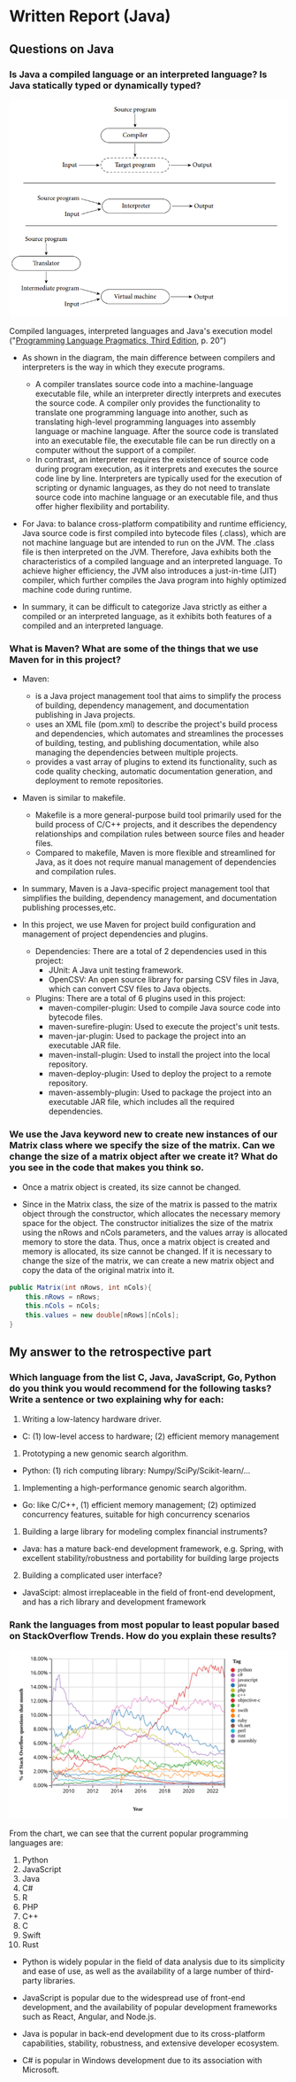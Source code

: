 # Written Report (Java)

## Questions on Java
### Is Java a compiled language or an interpreted language?  Is Java statically typed or dynamically typed?

<img src="images/Q1-java-com-vs-interpre.png" alt="java" style="zoom: 67%;" />

Compiled languages, interpreted languages and Java's execution model ("[Programming Language Pragmatics, Third Edition](https://github.com/YuqianZhang/Programming-Languages/blob/master/Programming%20Language%20Pragmatics%2C%20Third%20Edition.pdf), p. 20")


 - As shown in the diagram, the main difference between compilers and interpreters is the way in which they execute programs. 
   - A compiler translates source code into a machine-language executable file, while an interpreter directly interprets and executes the source code. A compiler only provides the functionality to translate one programming language into another, such as translating high-level programming languages into assembly language or machine language. After the source code is translated into an executable file, the executable file can be run directly on a computer without the support of a compiler. 
   - In contrast, an interpreter requires the existence of source code during program execution, as it interprets and executes the source code line by line. Interpreters are typically used for the execution of scripting or dynamic languages, as they do not need to translate source code into machine language or an executable file, and thus offer higher flexibility and portability.

 - For Java: to balance cross-platform compatibility and runtime efficiency, Java source code is first compiled into bytecode files (.class), which are not machine language but are intended to run on the JVM. The .class file is then interpreted on the JVM. Therefore, Java exhibits both the characteristics of a compiled language and an interpreted language. To achieve higher efficiency, the JVM also introduces a just-in-time (JIT) compiler, which further compiles the Java program into highly optimized machine code during runtime.

 - In summary, it can be difficult to categorize Java strictly as either a compiled or an interpreted language, as it exhibits both features of a compiled and an interpreted language.

### What is Maven? What are some of the things that we use Maven for in this project?

 - Maven:
   - is a Java project management tool that aims to simplify the process of building, dependency management, and documentation publishing in Java projects. 
   - uses an XML file (pom.xml) to describe the project's build process and dependencies, which automates and streamlines the processes of building, testing, and publishing documentation, while also managing the dependencies between multiple projects.
   - provides a vast array of plugins to extend its functionality, such as code quality checking, automatic documentation generation, and deployment to remote repositories.

 - Maven is similar to makefile. 
   - Makefile is a more general-purpose build tool primarily used for the build process of C/C++ projects, and it describes the dependency relationships and compilation rules between source files and header files. 
   - Compared to makefile, Maven is more flexible and streamlined for Java, as it does not require manual management of dependencies and compilation rules.

 - In summary, Maven is a Java-specific project management tool that simplifies the building, dependency management, and documentation publishing processes,etc.

 - In this project, we use Maven for project build configuration and management of project dependencies and plugins.
   - Dependencies: There are a total of 2 dependencies used in this project:
     - JUnit: A Java unit testing framework.
     - OpenCSV: An open source library for parsing CSV files in Java, which can convert CSV files to Java objects.
   - Plugins: There are a total of 6 plugins used in this project:
     - maven-compiler-plugin: Used to compile Java source code into bytecode files.
     - maven-surefire-plugin: Used to execute the project's unit tests.
     - maven-jar-plugin: Used to package the project into an executable JAR file.
     - maven-install-plugin: Used to install the project into the local repository.
     - maven-deploy-plugin: Used to deploy the project to a remote repository.
     - maven-assembly-plugin: Used to package the project into an executable JAR file, which includes all the required dependencies.

### We use the Java keyword new to create new instances of our Matrix class where we specify the size of the matrix.  Can we change the size of a matrix object after we create it?  What do you see in the code that makes you think so.

 - Once a matrix object is created, its size cannot be changed.

 - Since in the Matrix class, the size of the matrix is passed to the matrix object through the constructor, which allocates the necessary memory space for the object. The constructor initializes the size of the matrix using the nRows and nCols parameters, and the values array is allocated memory to store the data. Thus, once a matrix object is created and memory is allocated, its size cannot be changed. If it is necessary to change the size of the matrix, we can create a new matrix object and copy the data of the original matrix into it.


```java
public Matrix(int nRows, int nCols){
    this.nRows = nRows;
    this.nCols = nCols;
    this.values = new double[nRows][nCols];
}
```

## My answer to the retrospective part

### Which language from the list C, Java, JavaScript, Go, Python do you think you would recommend for the following tasks? Write a sentence or two explaining why for each:
1. Writing a low-latency hardware driver.
 - C: (1) low-level access to hardware; (2) efficient memory management
1. Prototyping a new genomic search algorithm.
 - Python: (1) rich computing library: Numpy/SciPy/Scikit-learn/...
1. Implementing a high-performance genomic search algorithm.
 - Go: like C/C++, (1) efficient memory management; (2) optimized concurrency features, suitable for high concurrency scenarios
1. Building a large library for modeling complex financial instruments?
 - Java: has a mature back-end development framework, e.g. Spring, with excellent stability/robustness and portability for building large projects
2. Building a complicated user interface?
 - JavaScipt: almost irreplaceable in the field of front-end development, and has a rich library and development framework

### Rank the languages from most popular to least popular based on StackOverflow Trends. How do you explain these results?

<img src="images/pl-trends.svg" alt="java" style="zoom: 67%;" />

From the chart, we can see that the current popular programming languages are:
1. Python
2. JavaScript
3. Java
4. C#
5. R
6. PHP
7. C++
8. C
9. Swift
10. Rust

 - Python is widely popular in the field of data analysis due to its simplicity and ease of use, as well as the availability of a large number of third-party libraries.

 - JavaScript is popular due to the widespread use of front-end development, and the availability of popular development frameworks such as React, Angular, and Node.js.

 - Java is popular in back-end development due to its cross-platform capabilities, stability, robustness, and extensive developer ecosystem.

 - C# is popular in Windows development due to its association with Microsoft.
